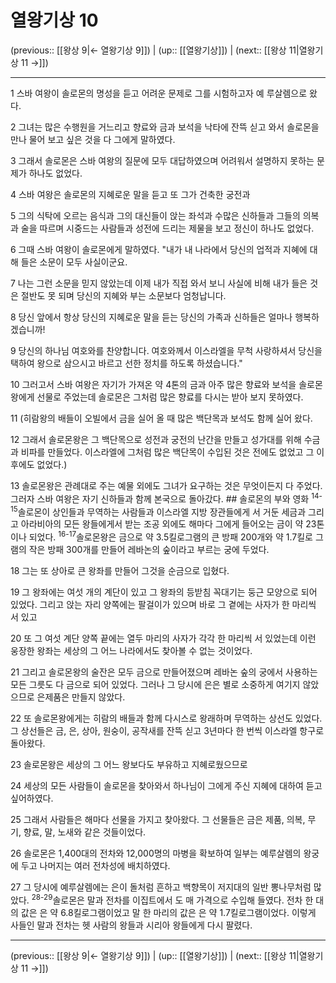 # 열왕기상 10

(previous:: [[왕상 9|← 열왕기상 9]]) | (up:: [[열왕기상]]) | (next:: [[왕상 11|열왕기상 11 →]])

***




1 
스바 여왕이 솔로몬의 명성을 듣고 어려운 문제로 그를 시험하고자 예 루살렘으로 왔다. 



2 
그녀는 많은 수행원을 거느리고 향료와 금과 보석을 낙타에 잔뜩 싣고 와서 솔로몬을 만나 물어 보고 싶은 것을 다 그에게 말하였다. 



3 
그래서 솔로몬은 스바 여왕의 질문에 모두 대답하였으며 어려워서 설명하지 못하는 문제가 하나도 없었다. 



4 
스바 여왕은 솔로몬의 지혜로운 말을 듣고 또 그가 건축한 궁전과 



5 
그의 식탁에 오르는 음식과 그의 대신들이 앉는 좌석과 수많은 신하들과 그들의 의복과 술을 따르며 시중드는 사람들과 성전에 드리는 제물을 보고 정신이 하나도 없었다. 



6 
그때 스바 여왕이 솔로몬에게 말하였다. "내가 내 나라에서 당신의 업적과 지혜에 대해 들은 소문이 모두 사실이군요. 



7 
나는 그런 소문을 믿지 않았는데 이제 내가 직접 와서 보니 사실에 비해 내가 들은 것은 절반도 못 되며 당신의 지혜와 부는 소문보다 엄청납니다. 



8 
당신 앞에서 항상 당신의 지혜로운 말을 듣는 당신의 가족과 신하들은 얼마나 행복하겠습니까! 



9 
당신의 하나님 여호와를 찬양합니다. 여호와께서 이스라엘을 무척 사랑하셔서 당신을 택하여 왕으로 삼으시고 바르고 선한 정치를 하도록 하셨습니다." 



10 
그러고서 스바 여왕은 자기가 가져온 약 4톤의 금과 아주 많은 향료와 보석을 솔로몬왕에게 선물로 주었는데 솔로몬은 그처럼 많은 향료를 다시는 받아 보지 못하였다. 



11 
(히람왕의 배들이 오빌에서 금을 실어 올 때 많은 백단목과 보석도 함께 실어 왔다. 



12 
그래서 솔로몬왕은 그 백단목으로 성전과 궁전의 난간을 만들고 성가대를 위해 수금과 비파를 만들었다. 이스라엘에 그처럼 많은 백단목이 수입된 것은 전에도 없었고 그 이후에도 없었다.) 



13 
솔로몬왕은 관례대로 주는 예물 외에도 그녀가 요구하는 것은 무엇이든지 다 주었다. 그러자 스바 여왕은 자기 신하들과 함께 본국으로 돌아갔다. ## 솔로몬의 부와 영화 <sup class="versenum">14-15</sup>솔로몬이 상인들과 무역하는 사람들과 이스라엘 지방 장관들에게 서 거둔 세금과 그리고 아라비아의 모든 왕들에게서 받는 조공 외에도 해마다 그에게 들어오는 금이 약 23톤이나 되었다. <sup class="versenum">16-17</sup>솔로몬왕은 금으로 약 3.5킬로그램의 큰 방패 200개와 약 1.7킬로 그램의 작은 방패 300개를 만들어 레바논의 숲이라고 부르는 궁에 두었다. 



18 
그는 또 상아로 큰 왕좌를 만들어 그것을 순금으로 입혔다. 



19 
그 왕좌에는 여섯 개의 계단이 있고 그 왕좌의 등받침 꼭대기는 둥근 모양으로 되어 있었다. 그리고 앉는 자리 양쪽에는 팔걸이가 있으며 바로 그 곁에는 사자가 한 마리씩 서 있고 



20 
또 그 여섯 계단 양쪽 끝에는 열두 마리의 사자가 각각 한 마리씩 서 있었는데 이런 웅장한 왕좌는 세상의 그 어느 나라에서도 찾아볼 수 없는 것이었다. 



21 
그리고 솔로몬왕의 술잔은 모두 금으로 만들어졌으며 레바논 숲의 궁에서 사용하는 모든 그릇도 다 금으로 되어 있었다. 그러나 그 당시에 은은 별로 소중하게 여기지 않았으므로 은제품은 만들지 않았다. 



22 
또 솔로몬왕에게는 히람의 배들과 함께 다시스로 왕래하며 무역하는 상선도 있었다. 그 상선들은 금, 은, 상아, 원숭이, 공작새를 잔뜩 싣고 3년마다 한 번씩 이스라엘 항구로 돌아왔다. 



23 
솔로몬왕은 세상의 그 어느 왕보다도 부유하고 지혜로웠으므로 



24 
세상의 모든 사람들이 솔로몬을 찾아와서 하나님이 그에게 주신 지혜에 대하여 듣고 싶어하였다. 



25 
그래서 사람들은 해마다 선물을 가지고 찾아왔다. 그 선물들은 금은 제품, 의복, 무기, 향료, 말, 노새와 같은 것들이었다. 



26 
솔로몬은 1,400대의 전차와 12,000명의 마병을 확보하여 일부는 예루살렘의 왕궁에 두고 나머지는 여러 전차성에 배치하였다. 



27 
그 당시에 예루살렘에는 은이 돌처럼 흔하고 백향목이 저지대의 일반 뽕나무처럼 많았다. <sup class="versenum">28-29</sup>솔로몬은 말과 전차를 이집트에서 도 매 가격으로 수입해 들였다. 전차 한 대의 값은 은 약 6.8킬로그램이었고 말 한 마리의 값은 은 약 1.7킬로그램이었다. 이렇게 사들인 말과 전차는 헷 사람의 왕들과 시리아 왕들에게 다시 팔렸다.

***

(previous:: [[왕상 9|← 열왕기상 9]]) | (up:: [[열왕기상]]) | (next:: [[왕상 11|열왕기상 11 →]])
